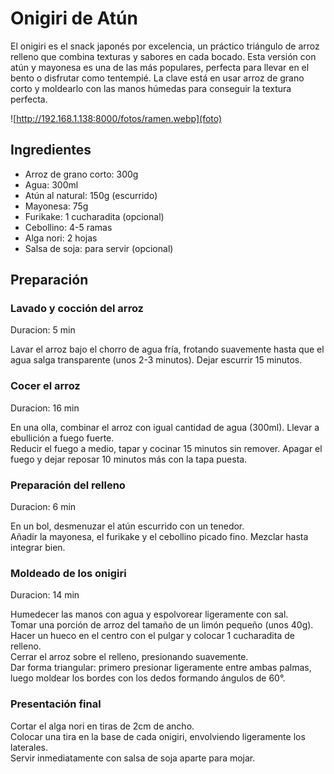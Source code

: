 # Onigiri de Atún

El onigiri es el snack japonés por excelencia, un práctico triángulo de arroz relleno que combina texturas y sabores en cada bocado. Esta versión con atún y mayonesa es una de las más populares, perfecta para llevar en el bento o disfrutar como tentempié. La clave está en usar arroz de grano corto y moldearlo con las manos húmedas para conseguir la textura perfecta.

![http://192.168.1.138:8000/fotos/ramen.webp](foto)

## Ingredientes

* Arroz de grano corto: 300g 
* Agua: 300ml  
* Atún al natural: 150g (escurrido)  
* Mayonesa: 75g  
* Furikake: 1 cucharadita (opcional)  
* Cebollino: 4-5 ramas  
* Alga nori: 2 hojas  
* Salsa de soja: para servir (opcional)  

## Preparación  

### Lavado y cocción del arroz  

Duracion: 5 min

Lavar el arroz bajo el chorro de agua fría, frotando suavemente hasta que el agua salga transparente (unos 2-3 minutos). Dejar escurrir 15 minutos.  

### Cocer el arroz

Duracion: 16 min

En una olla, combinar el arroz con igual cantidad de agua (300ml). Llevar a ebullición a fuego fuerte.  
Reducir el fuego a medio, tapar y cocinar 15 minutos sin remover. Apagar el fuego y dejar reposar 10 minutos más con la tapa puesta.  

### Preparación del relleno  

Duracion: 6 min

En un bol, desmenuzar el atún escurrido con un tenedor.  
Añadir la mayonesa, el furikake y el cebollino picado fino. Mezclar hasta integrar bien.  

### Moldeado de los onigiri  

Duracion: 14 min

Humedecer las manos con agua y espolvorear ligeramente con sal.  
Tomar una porción de arroz del tamaño de un limón pequeño (unos 40g).  
Hacer un hueco en el centro con el pulgar y colocar 1 cucharadita de relleno.  
Cerrar el arroz sobre el relleno, presionando suavemente.  
Dar forma triangular: primero presionar ligeramente entre ambas palmas, luego moldear los bordes con los dedos formando ángulos de 60°.  

### Presentación final  

Cortar el alga nori en tiras de 2cm de ancho.  
Colocar una tira en la base de cada onigiri, envolviendo ligeramente los laterales.  
Servir inmediatamente con salsa de soja aparte para mojar.  
